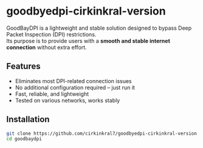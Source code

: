 # goodbyedpi-cirkinkral-version


GoodBayDPI is a lightweight and stable solution designed to bypass Deep Packet Inspection (DPI) restrictions.  
Its purpose is to provide users with a **smooth and stable internet connection** without extra effort.  

## Features
- Eliminates most DPI-related connection issues  
- No additional configuration required – just run it  
- Fast, reliable, and lightweight  
- Tested on various networks, works stably  

## Installation
```bash
git clone https://github.com/cirkinkral7/goodbyedpi-cirkinkral-version
cd goodbaydpi

